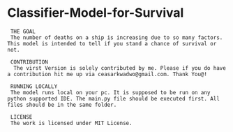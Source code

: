 # Classifier-Model-for-Survival
     THE GOAL
     The number of deaths on a ship is increasing due to so many factors. This model is intended to tell if you stand a chance of survival or not.
     
     CONTRIBUTION
      The virst Version is solely contributed by me. Please if you do have a contribution hit me up via ceasarkwadwo@gmail.com. Thank You@!
     
     RUNNING LOCALLY 
     The model runs local on your pc. It is supposed to be run on any python supported IDE. The main.py file should be executed first. All files should be in the same folder.
     
     LICENSE
     The work is licensed under MIT License.
     
